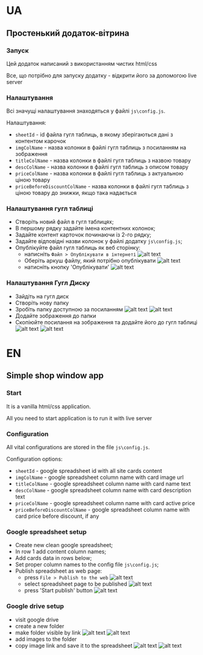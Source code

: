 # UA

## Простенький додаток-вітрина

### Запуск

Цей додаток написаний з використанням чистих html/css

Все, що потрібно для запуску додатку - відкрити його за допомогою live server

### Налаштування 

Всі значущі налаштування знаходяться у файлі `js\config.js`.

Налаштування:
- `sheetId` - id файла гугл таблиць, в якому зберігаються дані з контентом карочок
- `imgColName` - назва колонки в файлі гугл  таблиць з посиланням на зображення
- `titleColName` - назва колонки в файлі гугл  таблиць з назвою товару
- `descColName` - назва колонки в файлі гугл  таблиць з описом товару
- `priceColName` - назва колонки в файлі гугл  таблиць з актуальною ціною товару
- `priceBeforeDiscountColName` - назва колонки в файлі гугл  таблиць з ціною товару до знижки, якщо така надається

### Налаштування гугл таблиці

- Створіть новий файл в гугл таблицях;
- В першому рядку задайте імена контентних колонок;
- Задайте контент карточок починаючи із 2-го рядку;
- Задайте відповідні назви колонок у файлі додатку `js\config.js`;
- Опублікуйте файл гугл таблиць як веб сторінку:
  - написніть `Файл > Опублікувати в інтернеті`
  ![alt text](./img/docs/Publish_excel_1.jpg)
  - Оберіть аркуш файлу, який потрібно опублікувати
  ![alt text](./img/docs/Publish_excel_2.jpg)
  - натисніть кнопку 'Опублікувати'
  ![alt text](./img/docs/Publish_excel_3.jpg)

### Налаштування Гугл Диску

- Зайдіть на гугл диск
- Створіть нову папку
- Зробіть папку доступною за посиланням
  ![alt text](./img/docs/Drive_1.jpg)
  ![alt text](./img/docs/Drive_2.jpg)
- Додайте зображення до папки
- Скопіюйте посилання на зображення та додайте його до гугл таблиці
  ![alt text](./img/docs/Drive_3.jpg)
  ![alt text](./img/docs/Drive_4.jpg)

# EN

## Simple shop window app

### Start

It is a vanilla html/css application.

All you need to start application is to run it with live server

### Configuration

All vital configurations are stored in the file `js\config.js`.

Configuration options:
- `sheetId` - google spreadsheet id with all site cards content
- `imgColName` - google spreadsheet column name with card image url
- `titleColName` - google spreadsheet column name with card name text
- `descColName` - google spreadsheet column name with card description text
- `priceColName` - google spreadsheet column name with card active price
- `priceBeforeDiscountColName` - google spreadsheet column name with card price before discount, if any

### Google spreadsheet setup

- Create new clean google spreadsheet;
- In row 1 add content column names;
- Add cards data in rows below;
- Set proper column names to the config file `js\config.js`;
- Publish spreadsheet as web page:
  - press `File > Publish to the web`
  ![alt text](./img/docs/Publish_excel_1.jpg)
  - select spreadsheet page to be published
  ![alt text](./img/docs/Publish_excel_2.jpg)
  - press 'Start publish' button
  ![alt text](./img/docs/Publish_excel_3.jpg)

### Google drive setup

- visit google drive
- create a new folder
- make folder visible by link
  ![alt text](./img/docs/Drive_1.jpg)
  ![alt text](./img/docs/Drive_2.jpg)
- add images to the folder
- copy image link and save it to the spreadsheet
  ![alt text](./img/docs/Drive_3.jpg)
  ![alt text](./img/docs/Drive_4.jpg)
